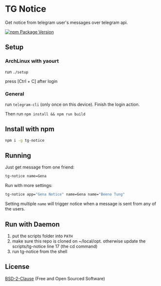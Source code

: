 # TG Notice

Get notice from telegram user's messages over telegram api.

[![npm Package Version](https://img.shields.io/npm/v/tg-notice.svg?maxAge=3600)](https://www.npmjs.com/package/tg-notice)

## Setup

### ArchLinux with yaourt

run `./setup`

press [Ctrl + C] after login

### General

run `telegram-cli` (only once on this device).
Finish the login action.

Then run `npm install && npm run build`


## Install with npm
```bash
npm i -g tg-notice
```

## Running

Just get message from one friend:
```bash
tg-notice name=Gena
```

Run with more settings:
```bash
tg-notice app="Gena Notice" name=Gena name="Beeno Tung"
```

Setting multiple `name` will trigger notice when a message is sent from any of the users.

## Run with Daemon

1. put the scripts folder into `PATH`
2. make sure this repo is cloned on ~/local/opt.
   otherwise update the scripts/tg-notice line 17 (the cd command)
3. run tg-notice from the shell

## License
[BSD-2-Clause](./LICENSE) (Free and Open Sourced Software)
